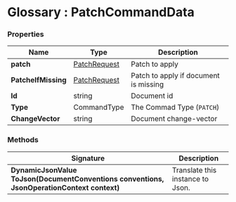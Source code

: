 ﻿# Glossary : PatchCommandData

### Properties

| Name | Type | Description |
| ------------- | ------------- | ----- |
| **patch** | [PatchRequest](../client-api/commands/patches/how-to-work-with-patch-requests) | Patch to apply |
| **PatcheIfMissing** | [PatchRequest](../client-api/commands/patches/how-to-work-with-patch-requests) | Patch to apply if document is missing |
| **Id** | string | Document id |
| **Type** | CommandType | The Commad Type (`PATCH`) |
| **ChangeVector** | string | Document change-vector |

### Methods

| Signature | Description |
| ---------- | ----------- |
| **DynamicJsonValue ToJson(DocumentConventions conventions, JsonOperationContext context)** | Translate this instance to Json. |
